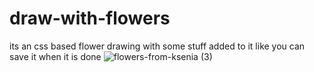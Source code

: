 # draw-with-flowers
its an css based flower drawing with some stuff added to it like you can save it when it is done
![flowers-from-ksenia (3)](https://user-images.githubusercontent.com/128708838/230505495-72bcfc80-d484-46a3-a5cf-d63d0f4b6fda.png)
